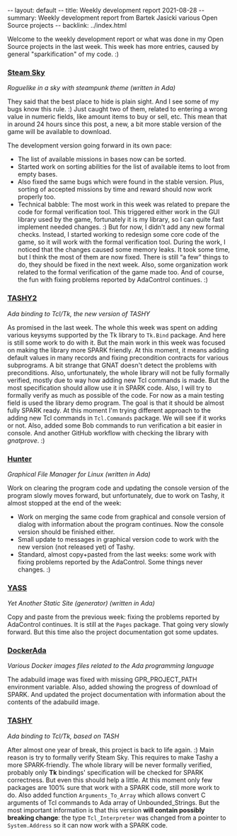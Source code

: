 -- layout: default
-- title: Weekly development report 2021-08-28
-- summary: Weekly development report from Bartek Jasicki various Open Source projects
-- backlink: ../index.html

Welcome to the weekly development report or what was done in my Open Source
projects in the last week. This week has more entries, caused by general
"sparkification" of my code. :)

### [Steam Sky](https://www.laeran.pl/repositories/steamsky)

*Roguelike in a sky with steampunk theme (written in Ada)*

They said that the best place to hide is plain sight. And I see some of my
bugs know this rule. :) Just caught two of them, related to entering a wrong
value in numeric fields, like amount items to buy or sell, etc. This mean
that in around 24 hours since this post, a new, a bit more stable version of
the game will be available to download.

The development version going forward in its own pace:

* The list of available missions in bases now can be sorted.
* Started work on sorting abilities for the list of available items to loot
  from empty bases.
* Also fixed the same bugs which were found in the stable version. Plus,
  sorting of accepted missions by time and reward should now work properly
  too.
* Technical babble: The most work in this week was related to prepare the code
  for formal verification tool. This triggered either work in the GUI library
  used by the game, fortunately it is my library, so I can quite fast implement
  needed changes. :) But for now, I didn't add any new formal checks. Instead,
  I started working to redesign some core code of the game, so it will work
  with the formal verification tool. During the work, I noticed that the
  changes caused some memory leaks. It took some time, but I think the most of
  them are now fixed. There is  still “a few” things to do, they should be
  fixed in the next week. Also, some organization work related to the formal
  verification of the game made too. And of course, the fun with fixing
  problems reported by AdaControl continues. :)

### [TASHY2](https://www.laeran.pl/repositories/tashy2)

*Ada binding to Tcl/Tk, the new version of TASHY*

As promised in the last week. The whole this week was spent on adding various
keysyms supported by the Tk library to `Tk.Bind` package. And here is still
some work to do with it. But the main work in this week was focused on making
the library more SPARK friendly. At this moment, it means adding default values
in many records and fixing precondition contracts for various subprograms. A
bit strange that GNAT doesn't detect the problems with preconditions. Also,
unfortunately, the whole library will not be fully formally verified, mostly
due to way how adding new Tcl commands is made. But the most specification
should allow use it in SPARK code. Also, I will try to formally verify as much
as possible of the code. For now as a main testing field is used the library
demo program. The goal is that it should be almost fully SPARK ready. At this
moment I'm trying different approach to the adding new Tcl commands in
`Tcl.Commands` package. We will see if it works or not. Also, added some Bob
commands to run verification a bit easier in console. And another GitHub
workflow with checking the library with *gnatprove*. :)

### [Hunter](https://www.laeran.pl/repositories/hunter)

*Graphical File Manager for Linux (written in Ada)*

Work on clearing the program code and updating the console version of the
program slowly moves forward, but unfortunately, due to work on Tashy, it
almost stopped at the end of the week:

* Work on merging the same code from graphical and console version of dialog
  with information about the program continues. Now the console version should
  be finished either.
* Small update to messages in graphical version code to work with the new
  version (not released yet) of Tashy.
* Standard, almost copy+pasted from the last weeks: some work with fixing
  problems reported by the AdaControl. Some things never changes. :)

### [YASS](https://www.laeran.pl/repositories/yass)

*Yet Another Static Site (generator) (written in Ada)*

Copy and paste from the previous week: fixing the problems reported by
AdaControl continues. It is still at the `Pages` package. That going very
slowly forward. But this time also the project documentation got some updates.

### [DockerAda](https://www.laeran.pl/repositories/dockerada)

*Various Docker images files related to the Ada programming language*

The adabuild image was fixed with missing GPR_PROJECT_PATH environment
variable. Also, added showing the progress of download of SPARK. And updated
the project documentation with information about the contents of the adabuild
image.

### [TASHY](https://www.laeran.pl/repositories/tashy)

*Ada binding to Tcl/Tk, based on TASH*

After almost one year of break, this project is back to life again. :) Main
reason is try to formally verify Steam Sky. This requires to make Tashy a more
SPARK-friendly. The whole library will be never formally verified, probably only
**Tk** bindings' specification will be checked for SPARK correctness. But even
this should help a little. At this moment only few packages are 100% sure that
work with a SPARK code, still more work to do. Also added function
`Arguments_To_Array` which allows convert C arguments of Tcl commands to Ada
array of Unbounded_Strings.
But the most important information is that this version **will contain possibly
breaking change**: the type `Tcl_Interpreter` was changed from a pointer to
`System.Address` so it can now work with a SPARK code.
